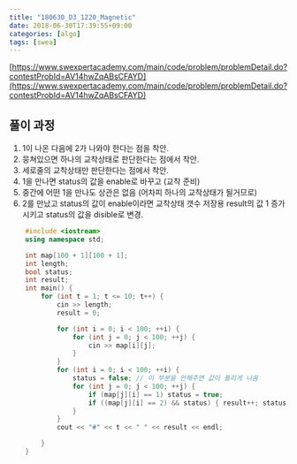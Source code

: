 ```yaml
---
title: "180630_D3_1220_Magnetic"
date: 2018-06-30T17:39:55+09:00
categories: [algo]
tags: [swea]
---
```





[https://www.swexpertacademy.com/main/code/problem/problemDetail.do?contestProbId=AV14hwZqABsCFAYD](https://www.swexpertacademy.com/main/code/problem/problemDetail.do?contestProbId=AV14hwZqABsCFAYD)

## 풀이 과정

1.  1이 나온 다음에 2가 나와야 한다는 점을 착안.
2.  뭉쳐있으면 하나의 교착상태로 판단한다는 점에서 착안.
3.  세로줄의 교착상태만 판단한다는 점에서 착안.
4.  1을 만나면 status의 값을 enable로 바꾸고 (교착 준비)
5.  중간에 어떤 1을 만나도 상관은 없음 (어차피 하나의 교착상태가 될거므로)
6.  2를 만났고 status의 값이 enable이라면 교착상태 갯수 저장용 result의 값 1 증가시키고 status의 값을 disible로 변경.

```cpp
    #include <iostream>
    using namespace std;

    int map[100 + 1][100 + 1];
    int length;
    bool status;
    int result;
    int main() {
        for (int t = 1; t <= 10; t++) {
            cin >> length;
            result = 0;

            for (int i = 0; i < 100; ++i) {
                for (int j = 0; j < 100; ++j) {
                    cin >> map[i][j];
                }
            }
            for (int i = 0; i < 100; ++i) {
                status = false; // 이 부분을 안해주면 값이 틀리게 나옴
                for (int j = 0; j < 100; ++j) {
                    if (map[j][i] == 1) status = true;
                    if ((map[j][i] == 2) && status) { result++; status = false; }
                }
            }
            cout << "#" << t << " " << result << endl;

        }
    }
```
